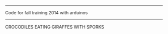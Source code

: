  
*************************************************** 
Code for fall training 2014 with arduinos
***************************************************  


CROCODILES EATING GIRAFFES WITH SPORKS

